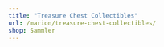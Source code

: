 ```yaml
---
title: "Treasure Chest Collectibles"
url: /marion/treasure-chest-collectibles/
shop: Sammler
---
```

